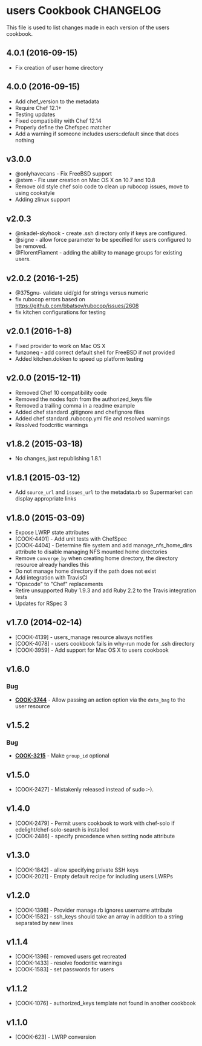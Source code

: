# users Cookbook CHANGELOG
This file is used to list changes made in each version of the users cookbook.

## 4.0.1 (2016-09-15)
- Fix creation of user home directory

## 4.0.0 (2016-09-15)
- Add chef_version to the metadata
- Require Chef 12.1+
- Testing updates
- Fixed compatibility with Chef 12.14
- Properly define the Chefspec matcher
- Add a warning if someone includes users::default since that does nothing

## v3.0.0
- @onlyhavecans - Fix FreeBSD support
- @stem - Fix user creation on Mac OS X on 10.7 and 10.8
- Remove old style chef solo code to clean up rubocop issues, move to using cookstyle
- Adding zlinux support

## v2.0.3
- @nkadel-skyhook - create .ssh directory only if keys are configured.
- @signe - allow force parameter to be specified for users configured to be removed. 
- @FlorentFlament - adding the ability to manage groups for existing users.

## v2.0.2 (2016-1-25)
- @375gnu- validate uid/gid for strings versus numeric
- fix rubocop errors based on https://github.com/bbatsov/rubocop/issues/2608
- fix kitchen configurations for testing

## v2.0.1 (2016-1-8)
- Fixed provider to work on Mac OS X
- funzoneq - add correct default shell for FreeBSD if not provided 
- Added kitchen.dokken to speed up platform testing 

## v2.0.0 (2015-12-11)
- Removed Chef 10 compatibility code
- Removed the nodes fqdn from the authorized_keys file
- Removed a trailing comma in a readme example
- Added chef standard .gitignore and chefignore files
- Added chef standard .rubocop.yml file and resolved warnings
- Resolved foodcritic warnings

## v1.8.2 (2015-03-18)
- No changes, just republishing 1.8.1

## v1.8.1 (2015-03-12)
- Add `source_url` and `issues_url` to the metadata.rb so Supermarket can display appropriate links

## v1.8.0 (2015-03-09)
- Expose LWRP state attributes
- [COOK-4401] - Add unit tests with ChefSpec
- [COOK-4404] - Determine file system and add manage_nfs_home_dirs attribute to disable managing NFS mounted home directories
- Remove `converge_by` when creating home directory, the directory resource already handles this
- Do not manage home directory if the path does not exist
- Add integration with TravisCI
- "Opscode" to "Chef" replacements
- Retire unsupported Ruby 1.9.3 and add Ruby 2.2 to the Travis integration tests
- Updates for RSpec 3

## v1.7.0 (2014-02-14)
- [COOK-4139] - users_manage resource always notifies
- [COOK-4078] - users cookbook fails in why-run mode for .ssh directory
- [COOK-3959] - Add support for Mac OS X to users cookbook

## v1.6.0
### Bug
- **[COOK-3744](https://tickets.opscode.com/browse/COOK-3744)** - Allow passing an action option via the `data_bag` to the user resource

## v1.5.2
### Bug
- **[COOK-3215](https://tickets.opscode.com/browse/COOK-3215)** - Make `group_id` optional

## v1.5.0
- [COOK-2427] - Mistakenly released instead of sudo :-).

## v1.4.0
- [COOK-2479] - Permit users cookbook to work with chef-solo if edelight/chef-solo-search is installed
- [COOK-2486] - specify precedence when setting node attribute

## v1.3.0
- [COOK-1842] - allow specifying private SSH keys
- [COOK-2021] - Empty default recipe for including users LWRPs

## v1.2.0
- [COOK-1398] - Provider manage.rb ignores username attribute
- [COOK-1582] - ssh_keys should take an array in addition to a string separated by new lines

## v1.1.4
- [COOK-1396] - removed users get recreated
- [COOK-1433] - resolve foodcritic warnings
- [COOK-1583] - set passwords for users

## v1.1.2
- [COOK-1076] - authorized_keys template not found in another cookbook

## v1.1.0
- [COOK-623] - LWRP conversion
